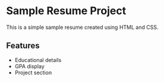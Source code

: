 # Sample Resume Project

This is a simple sample resume created using HTML and CSS.

## Features

- Educational details
- GPA display
- Project section
